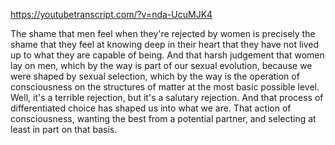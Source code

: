 https://youtubetranscript.com/?v=nda-UcuMJK4

 The shame that men feel when they're rejected by women is precisely the shame that they feel at knowing deep in their heart that they have not lived up to what they are capable of being. And that harsh judgement that women lay on men, which by the way is part of our sexual evolution, because we were shaped by sexual selection, which by the way is the operation of consciousness on the structures of matter at the most basic possible level. Well, it's a terrible rejection, but it's a salutary rejection. And that process of differentiated choice has shaped us into what we are. That action of consciousness, wanting the best from a potential partner, and selecting at least in part on that basis.